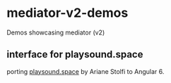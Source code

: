 # mediator-v2-demos
Demos showcasing mediator (v2)

## interface for playsound.space
porting [playsound.space](http://playsound.space) by Ariane Stolfi 
to Angular 6.
